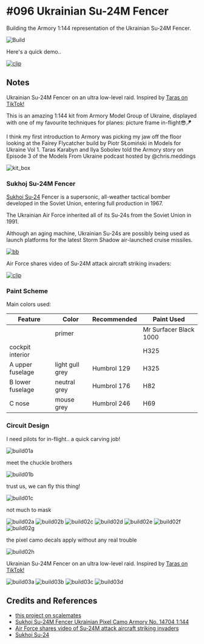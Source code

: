 # #096 Ukrainian Su-24M Fencer

Building the Armory 1:144 representation of the Ukrainian Su-24M Fencer.

![Build](./assets/Fencer_build.jpg?raw=true)

Here's a quick demo..

[![clip](https://img.youtube.com/vi/video_id/0.jpg)](https://www.youtube.com/watch?v=video_id)

## Notes

Ukrainian Su-24M Fencer on an ultra low-level raid. Inspired by [Taras on TikTok!](https://www.tiktok.com/@miltokcover/video/7244108366513966342)

This is an amazing 1:144 kit from Armory Model Group of Ukraine, displayed with one of my favourite techniques for planes: picture frame in-flight😎🪁

I think my first introduction to Armory was picking my jaw off the floor looking at the Fairey Flycatcher build by Piotr SŁomiński in Models for Ukraine Vol 1.
Taras Karabyn and Ilya Sobolev told the Armory story on Episode 3 of the Models From Ukraine podcast hosted by @chris.meddings

![kit_box](./assets/kit_box.jpg?raw=true)

### Sukhoj Su-24M Fencer

[Sukhoi Su-24](https://en.wikipedia.org/wiki/Sukhoi_Su-24) Fencer is a supersonic, all-weather tactical bomber developed in the Soviet Union,
entering full production in 1967.

The Ukrainian Air Force inherited all of its Su-24s from the Soviet Union in 1991.

Although an aging machine, Ukrainian Su-24s are possibly being used as launch platforms for the latest Storm Shadow air-launched cruise missiles.

[![bb](./assets/Vidremontovanyj-Su-24-z-bortovym-nomerom-08.jpg?raw=true)](https://mil.in.ua/en/news/air-force-shares-video-of-su-24m-attack-aircraft-striking-invaders/)

Air Force shares video of Su-24M attack aircraft striking invaders:

[![clip](https://img.youtube.com/vi/ObnOMnuY2Pc/0.jpg)](https://www.youtube.com/watch?v=ObnOMnuY2Pc)

### Paint Scheme

Main colors used:

| Feature               | Color                | Recommended | Paint Used |
|-----------------------|----------------------|-------------|------------|
|                       | primer               |             | Mr Surfacer Black 1000           |
| cockpit interior      |                      |             | H325           |
| A upper fuselage      | light gull grey      | Humbrol 129 | H325       |
| B lower fuselage      | neutral grey         | Humbrol 176 | H82           |
| C nose                | mouse grey           | Humbrol 246 | H69           |

### Circuit Design

I need pilots for in-flight.. a quick carving job!

![build01a](./assets/build01a.jpg?raw=true)

meet the chuckle brothers

![build01b](./assets/build01b.jpg?raw=true)

trust us, we can fly this thing!

![build01c](./assets/build01c.jpg?raw=true)

not much to mask

![build02a](./assets/build02a.jpg?raw=true)
![build02b](./assets/build02b.jpg?raw=true)
![build02c](./assets/build02c.jpg?raw=true)
![build02d](./assets/build02d.jpg?raw=true)
![build02e](./assets/build02e.jpg?raw=true)
![build02f](./assets/build02f.jpg?raw=true)
![build02g](./assets/build02g.jpg?raw=true)

the pixel camo decals apply without any real trouble

![build02h](./assets/build02h.jpg?raw=true)

Ukrainian Su-24M Fencer on an ultra low-level raid. Inspired by [Taras on TikTok!](https://www.tiktok.com/@miltokcover/video/7244108366513966342)

![build03a](./assets/build03a.jpg?raw=true)
![build03b](./assets/build03b.jpg?raw=true)
![build03c](./assets/build03c.jpg?raw=true)
![build03d](./assets/build03d.jpg?raw=true)

## Credits and References

* [this project on scalemates](https://www.scalemates.com/profiles/mate.php?id=74137&p=projects&project=154192)
* [Sukhoj Su-24M Fencer Ukrainian Pixel Camo Armory No. 14704 1:144](https://www.scalemates.com/kits/armory-14704-sukhoj-su-24m-fencer--1169333)
* [Air Force shares video of Su-24M attack aircraft striking invaders](https://mil.in.ua/en/news/air-force-shares-video-of-su-24m-attack-aircraft-striking-invaders/)
* [Sukhoi Su-24](https://en.wikipedia.org/wiki/Sukhoi_Su-24)
